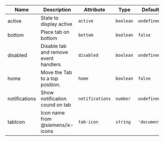<!--
SPDX-FileCopyrightText: 2022 Siemens AG

SPDX-License-Identifier: MIT
-->

| Name       | Description                   | Attribute        | Type                                      | Default             |
|------------|-------------------------------|------------------|-------------------------------------------|---------------------|
|active| State to display active | `active` | `boolean` | `undefined` |
|bottom| Place tab on bottom | `bottom` | `boolean` | `false` |
|disabled| Disable tab and remove event handlers | `disabled` | `boolean` | `undefined` |
|home| Move the Tab to a top position. | `home` | `boolean` | `false` |
|notifications| Show notification cound on tab | `notifications` | `number` | `undefined` |
|tabIcon| Icon name from @siemens/ix-icons | `tab-icon` | `string` | `'document'` |
